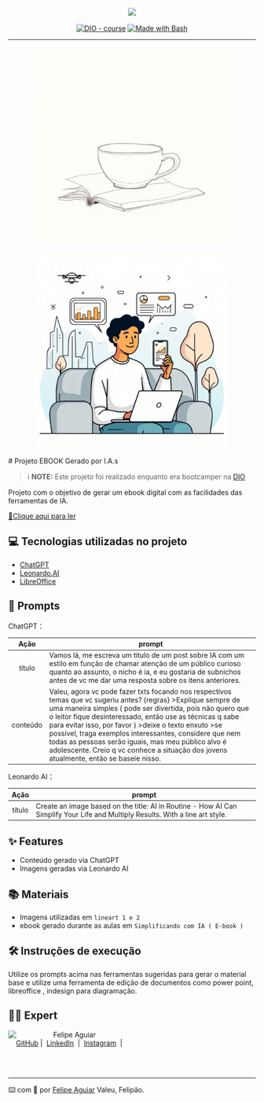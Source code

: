 <p align="center">
    <img width="100" src=".github/assets/banner.png">
</p>


<p align="center">
<a href="https://dio.me/"><img src="https://img.shields.io/badge/DIO-Course-28DA77?logo=youtube" alt="DIO - course"></a>
<a href="https://www.gnu.org/software/bash/" title="Go to Bash homepage"><img src="https://img.shields.io/badge/Prompt-Project-blue?logo=gnu-bash&amp;logoColor=white" alt="Made with Bash"></a></p>

-------


<p align="center">
<img 
    src="./lineart1.jpeg"
    width="400"  
/>
</p>

<p align="center">
<img 
    src="./lineart2.jpeg"
    width="400"  
/>
</p>
# Projeto EBOOK Gerado por I.A.s


 > ℹ️ **NOTE:** Este projeto foi realizado enquanto era bootcamper na [DIO](https://dio.me)

Projeto com o objetivo de gerar um ebook digital com as facilidades das ferramentas de IA.

<a href="https://github.com/Caspioif/prompts-recipe-to-create-a-ebook/blob/ec865c89424da0e16f1bb37cd0aa2a0ea085a038/Simplificando%20com%20IA%20(%20E-book%20).pdf" title="View PDF now"> 📕Clique aqui para ler</a>

## 💻 Tecnologias utilizadas no projeto

- [ChatGPT](https://chat.openai.com/) 
- [Leonardo.AI](https://leonardo.ai/)
- [LibreOffice](https://pt-br.libreoffice.org/baixe-ja/libreoffice-novo/)

## 🧠 Prompts


ChatGPT：

|   Ação   | prompt                                                                                                                                                                                                                                                                         |
| :------: | ------------------------------------------------------------------------------------------------------------------------------------------------------------------------------------------------------------------------------------------------------------------------------ |
|  título  | Vamos lá, me escreva um titulo de um post sobre IA com um estilo em função de chamar atenção de um público curioso quanto ao assunto, o nicho é ia, e eu gostaria de subnichos antes de vc me dar uma resposta sobre os itens anteriores.                                                       |
| conteúdo | Valeu, agora vc pode fazer txts focando nos respectivos temas que vc sugeriu antes? {regras} >Explique sempre de uma maneira simples ( pode ser divertida, pois não quero que o leitor fique desinteressado, então use as técnicas q sabe para evitar isso, por favor ) >deixe o texto enxuto >se possivel, traga exemplos interessantes, considere que nem todas as pessoas serão iguais, mas meu público alvo é adolescente. Creio q vc conhece a situação dos jovens atualmente, então se baseie nisso. |


Leonardo AI：

|  Ação  | prompt                                                                                 |
| :----: | -------------------------------------------------------------------------------------- |
| título | Create an image based on the title: AI in Routine - How AI Can Simplify Your Life and Multiply Results. With a line art style.  |

## ✨ Features

- Conteúdo gerado via ChatGPT
- Imagens geradas via Leonardo AI

## 📚 Materiais

- Imagens utilizadas em `lineart 1 e 2`
- ebook gerado durante as aulas em `Simplificando com IA ( E-book )`

## 🛠️ Instruções de execução

Utilize os prompts acima nas ferramentas sugeridas para gerar o material base e utilize uma ferramenta de edição de documentos como power point, libreoffice , indesign para diagramação.

## 👨‍💻 Expert

<p>
    <img 
      align=left 
      margin=10 
      width=80 
      src="https://avatars.githubusercontent.com/u/37452836?v=4"
    />
    <p>&nbsp&nbsp&nbspFelipe Aguiar<br>
    &nbsp&nbsp&nbsp
    <a href="https://github.com/felipeAguiarCode">
    GitHub</a>&nbsp;|&nbsp;
    <a href="www.linkedin.com/in/
felipe-exe">LinkedIn</a>
&nbsp;|&nbsp;
    <a href="https://www.instagram.com/felipeaguiar.exe/">
    Instagram</a>
&nbsp;|&nbsp;</p>
</p>
<br/><br/>
<p>

---

⌨️ com 💜 por [Felipe Aguiar](https://github.com/felipeAguiarCode)
Valeu, Felipão.
